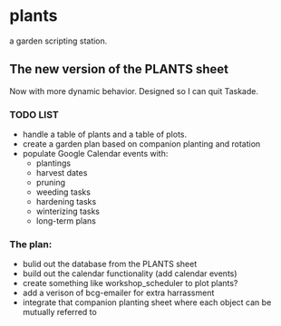 # plants
a garden scripting station.


## The new version of the PLANTS sheet
Now with more dynamic behavior. Designed so I can quit Taskade.

### TODO LIST

- handle a table of plants and a table of plots.
- create a garden plan based on companion planting and rotation
- populate Google Calendar events with:
    - plantings
    - harvest dates
    - pruning
    - weeding tasks
    - hardening tasks
    - winterizing tasks
    - long-term plans

### The plan:

- bulid out the database from the PLANTS sheet
- build out the calendar functionality (add calendar events)
- create something like workshop_scheduler to plot plants?
- add a verison of bcg-emailer for extra harrassment
- integrate that companion planting sheet where each object can be mutually referred to